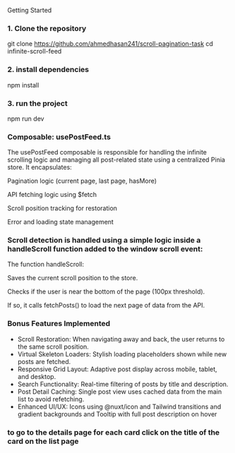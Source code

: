 Getting Started

### 1. Clone the repository


git clone https://github.com/ahmedhasan241/scroll-pagination-task
cd infinite-scroll-feed

### 2. install dependencies
npm install


### 3. run the project

npm run dev



### Composable: usePostFeed.ts
The usePostFeed composable is responsible for handling the infinite scrolling logic and managing all post-related state using a centralized Pinia store. It encapsulates:

Pagination logic (current page, last page, hasMore)

API fetching logic using $fetch

Scroll position tracking for restoration

Error and loading state management



### Scroll detection is handled using a simple logic inside a handleScroll function added to the window scroll event:


The function handleScroll:

Saves the current scroll position to the store.

Checks if the user is near the bottom of the page (100px threshold).

If so, it calls fetchPosts() to load the next page of data from the API.




###  Bonus Features Implemented

- Scroll Restoration: When navigating away and back, the user returns to the same scroll position.
-  Virtual Skeleton Loaders: Stylish loading placeholders shown while new posts are fetched.
-  Responsive Grid Layout: Adaptive post display across mobile, tablet, and desktop.
- Search Functionality: Real-time filtering of posts by title and description.
- Post Detail Caching: Single post view uses cached data from the main list to avoid refetching.
-  Enhanced UI/UX: Icons using @nuxt/icon and Tailwind transitions and gradient backgrounds and Tooltip with full post description on hover


### to go to the details page for each card click on the title of the card on the list page 